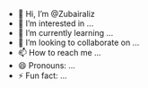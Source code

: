 - 👋 Hi, I’m @Zubairaliz
- 👀 I’m interested in ...
- 🌱 I’m currently learning ...
- 💞️ I’m looking to collaborate on ...
- 📫 How to reach me ...
- 😄 Pronouns: ...
- ⚡ Fun fact: ...

<!---
Zubairaliz/Zubairaliz is a ✨ special ✨ repository because its `README.md` (this file) appears on your GitHub profile.
You can click the Preview link to take a look at your changes.
--->
